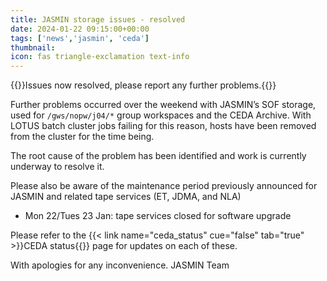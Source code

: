 ```yaml
---
title: JASMIN storage issues - resolved
date: 2024-01-22 09:15:00+00:00
tags: ['news','jasmin', 'ceda']
thumbnail:
icon: fas triangle-exclamation text-info
---
```


{{<alert type="info">}}Issues now resolved, please report any further problems.{{</alert>}}

Further problems occurred over the weekend with JASMIN’s SOF storage, used for `/gws/nopw/j04/*` group workspaces and the CEDA Archive. With LOTUS batch cluster jobs failing for this reason, hosts have been removed from the cluster for the time being.

The root cause of the problem has been identified and work is currently underway to resolve it.

Please also be aware of the maintenance period previously announced for JASMIN and related tape services (ET, JDMA, and NLA)

* Mon 22/Tues 23 Jan: tape services closed for software upgrade

Please refer to the {{< link name="ceda_status" cue="false" tab="true" >}}CEDA status{{</link>}} page for updates on each of these.

With apologies for any inconvenience.
JASMIN Team
